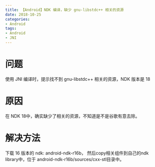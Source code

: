 ```yaml
---
title: 【Android】NDK 编译，缺少 gnu-libstdc++ 相关的资源
date: 2018-10-25
categories:
- Android
tags:
- Android
- JNI
---
```

# 问题
使用 JNI 编译时，提示找不到 gnu-libstdc++ 相关的资源，NDK 版本是 18

# 原因
在 NDK 18中，确实缺少了相关的资源，不知道是不是谷歌有意去除。

# 解决方法
下载 16 版本的 ndk: android-ndk-r16b， 然后copy相关组件到自己的ndk library中，位于
android-ndk-r16b/sources/cxx-stl目录中。

